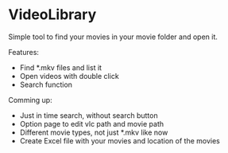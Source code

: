 VideoLibrary
========

Simple tool to find your movies in your movie folder and open it.

Features:

- Find *.mkv files and list it
- Open videos with double click
- Search function

Comming up:

- Just in time search, without search button
- Option page to edit vlc path and movie path
- Different movie types, not just *.mkv like now
- Create Excel file with your movies and location of the movies
